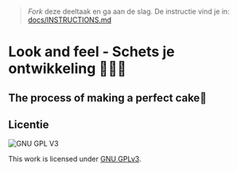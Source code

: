 > _Fork_ deze deeltaak en ga aan de slag. 
De instructie vind je in: [docs/INSTRUCTIONS.md](docs/INSTRUCTIONS.md)

# Look and feel - Schets je ontwikkeling 👩🏻‍🍳

## The process of making a perfect cake🎂


## Licentie

![GNU GPL V3](https://www.gnu.org/graphics/gplv3-127x51.png)

This work is licensed under [GNU GPLv3](./LICENSE).
